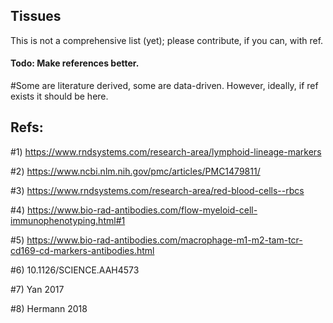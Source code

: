 ## Tissues 

This is not a comprehensive list (yet); please contribute, if you can, with ref.

   #### Todo: Make references better.
  
  
  #Some are literature derived, some are data-driven. However, ideally, if ref exists it should be here.

  ## Refs:
  
  #1) https://www.rndsystems.com/research-area/lymphoid-lineage-markers
  
  #2) https://www.ncbi.nlm.nih.gov/pmc/articles/PMC1479811/
  
  #3) https://www.rndsystems.com/research-area/red-blood-cells--rbcs
  
  #4) https://www.bio-rad-antibodies.com/flow-myeloid-cell-immunophenotyping.html#1
  
  #5) https://www.bio-rad-antibodies.com/macrophage-m1-m2-tam-tcr-cd169-cd-markers-antibodies.html
  
  #6) 10.1126/SCIENCE.AAH4573
  
  #7) Yan 2017
  
  #8) Hermann 2018
  
